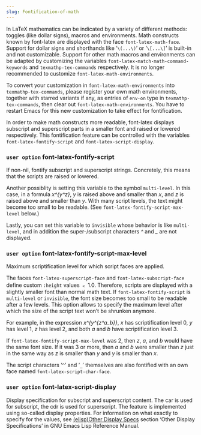 ```yaml
---
slug: Fontification-of-math
---
```


In LaTeX mathematics can be indicated by a variety of different methods: toggles (like dollar signs), macros and environments. Math constructs known by font-latex are displayed with the face `font-latex-math-face`. Support for dollar signs and shorthands like ‘`\(...\)`’ or ‘`\[...\]`’ is built-in and not customizable. Support for other math macros and environments can be adapted by customizing the variables `font-latex-match-math-command-keywords` and `texmathp-tex-commands` respectively. It is no longer recommended to customize `font-latex-math-environments`.

To convert your customization in `font-latex-math-environments` into `texmathp-tex-commands`, please register your own math environments, together with starred variants if any, as entries of `env-on` type in `texmathp-tex-commands`, then clear out `font-latex-math-environments`. You have to restart Emacs for this new customization to take effect for fontification.

In order to make math constructs more readable, font-latex displays subscript and superscript parts in a smaller font and raised or lowered respectively. This fontification feature can be controlled with the variables `font-latex-fontify-script` and `font-latex-script-display`.

### <span className="tag useroption">`user option`</span> **font-latex-fontify-script**

If non-nil, fontify subscript and superscript strings. Concretely, this means that the scripts are raised or lowered.

Another possiblity is setting this variable to the symbol `multi-level`. In this case, in a formula *x^\{y^z}*, *y* is raised above and smaller than *x*, and *z* is raised above and smaller than *y*. With many script levels, the text might become too small to be readable. (See `font-latex-fontify-script-max-level` below.)

Lastly, you can set this variable to `invisible` whose behavior is like `multi-level`, and in addition the super-/subscript characters *^* and *\_* are not displayed.

### <span className="tag useroption">`user option`</span> **font-latex-fontify-script-max-level**

Maximum scriptification level for which script faces are applied.

The faces `font-latex-superscript-face` and `font-latex-subscript-face` define custom `:height` values ﹤ 1.0. Therefore, scripts are displayed with a slightly smaller font than normal math text. If `font-latex-fontify-script` is `multi-level` or `invisible`, the font size becomes too small to be readable after a few levels. This option allows to specify the maximum level after which the size of the script text won’t be shrunken anymore.

For example, in the expression *x^\{y^\{z^a\_b}}*, *x* has scriptification level 0, *y* has level 1, *z* has level 2, and both *a* and *b* have scriptification level 3.

If `font-latex-fontify-script-max-level` was 2, then *z*, *a*, and *b* would have the same font size. If it was 3 or more, then *a* and *b* were smaller than *z* just in the same way as *z* is smaller than *y* and *y* is smaller than *x*.

The script characters ‘`^`’ and ‘`_`’ themselves are also fontified with an own face named `font-latex-script-char-face`.

### <span className="tag useroption">`user option`</span> **font-latex-script-display**

Display specification for subscript and superscript content. The car is used for subscript, the cdr is used for superscript. The feature is implemented using so-called display properties. For information on what exactly to specify for the values, see [(elisp)Other Display Specs](Other-Display-Specs) section ‘Other Display Specifications’ in GNU Emacs Lisp Reference Manual.
